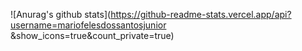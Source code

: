 ![Anurag's github stats](https://github-readme-stats.vercel.app/api?username=mariofelesdossantosjunior
&show_icons=true&count_private=true)

